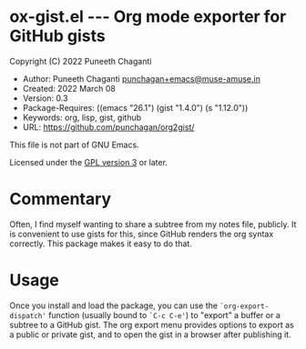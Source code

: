 # ox-gist.el --- Org mode exporter for GitHub gists

Copyright (C) 2022 Puneeth Chaganti

* Author: Puneeth Chaganti <punchagan+emacs@muse-amuse.in>
* Created: 2022 March 08
* Version: 0.3
* Package-Requires: ((emacs "26.1") (gist "1.4.0") (s "1.12.0"))
* Keywords: org, lisp, gist, github
* URL: https://github.com/punchagan/org2gist/

This file is not part of GNU Emacs.

Licensed under the [GPL version 3](http://www.gnu.org/licenses/) or later.

# Commentary

Often, I find myself wanting to share a subtree from my notes file,
publicly.  It is convenient to use gists for this, since GitHub renders the
org syntax correctly.  This package makes it easy to do that.

# Usage

Once you install and load the package, you can use the `` `org-export-dispatch' ``
function (usually bound to `` `C-c C-e' ``) to "export" a buffer or a subtree to a
GitHub gist.  The org export menu provides options to export as a public or
private gist, and to open the gist in a browser after publishing it.



